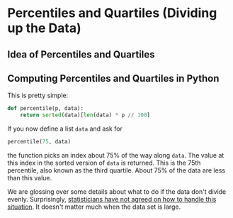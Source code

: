 # Percentiles and Quartiles (Dividing up the Data)

## Idea of Percentiles and Quartiles

## Computing Percentiles and Quartiles in Python

This is pretty simple:

<!--percentile.py-->
```python
def percentile(p, data):
    return sorted(data)[len(data) * p // 100]
```

If you now define a list `data` and ask for

```python
percentile(75, data)
```

the function picks an index about 75% of the way along `data`. The value at this index in the sorted version of `data`
is returned. This is the 75th percentile, also known as the third quartile. About 75% of the data are less than this
value.

We are glossing over some details about what to do if the data don't divide evenly. Surprisingly, [statisticians have
not agreed on how to handle this situation](https://en.wikipedia.org/wiki/Quartile#Computing_methods). It doesn't matter
much when the data set is large.